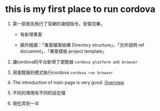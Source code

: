 # this is my first place to run cordova

1. 第一部我先執行了官網的幾個指令，安裝完畢。

    * 有新增專案

    * 額外閱讀：「專案檔案結構 Directory structure」、「文件說明 ref docuemnt」、「專案樣板 project template」

2. 讓cordova的平台新增了瀏覽器
`cordova platform add browser`
3. 用瀏覽器的模式執行cordova
`cordova run browser`

4. The introduction of main page is very good.
[Overview](https://goo.gl/dkFDKK)

5. 不同的環境有不同的設定檔

6. 現在弄到一半